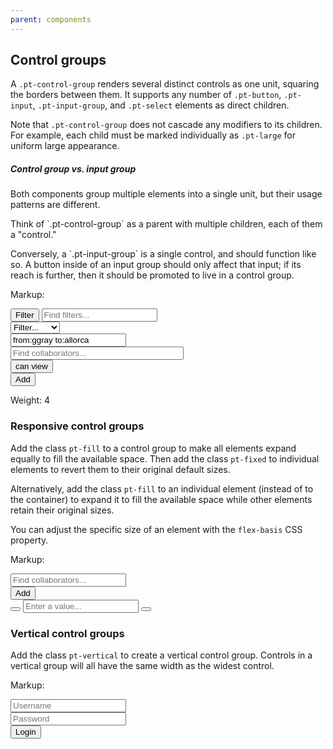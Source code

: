 ```yaml
---
parent: components
---
```


## Control groups

A `.pt-control-group` renders several distinct controls as one unit, squaring the borders between
them. It supports any number of `.pt-button`, `.pt-input`, `.pt-input-group`, and `.pt-select`
elements as direct children.

Note that `.pt-control-group` does not cascade any modifiers to its children. For example, each
child must be marked individually as `.pt-large` for uniform large appearance.

<div class="pt-callout pt-intent-success pt-icon-comparison">
<h5>Control group vs. input group</h5>
<p>Both components group multiple elements into a single unit, but their usage patterns are
different.</p>
<p>Think of `.pt-control-group` as a parent with multiple children, each of them a
"control."</p>
<p>Conversely, a `.pt-input-group` is a single control, and should function like so. A
button inside of an input group should only affect that input; if its reach is further, then it
should be promoted to live in a control group.</p>
</div>

Markup:
<div class="pt-control-group-example">
<div class="pt-control-group">
<button class="pt-button pt-icon-filter">Filter</button>
<input type="text" class="pt-input" placeholder="Find filters..." />
</div>
<div class="pt-control-group">
<div class="pt-select">
<select>
<option selected>Filter...</option>
<option value="1">Issues</option>
<option value="2">Requests</option>
<option value="3">Projects</option>
</select>
</div>
<div class="pt-input-group">
<span class="pt-icon pt-icon-search"></span>
<input type="text" class="pt-input" value="from:ggray to:allorca" />
</div>
</div>
<div class="pt-control-group">
<div class="pt-input-group">
<span class="pt-icon pt-icon-people"></span>
<input type="text" class="pt-input" placeholder="Find collaborators..." style="padding-right:94px" />
<div class="pt-input-action">
<button class="pt-button pt-minimal pt-intent-primary">
can view<span class="pt-icon-standard pt-icon-caret-down pt-align-right"></span>
</button>
</div>
</div>
<button class="pt-button pt-intent-primary">Add</button>
</div>
</div>

Weight: 4

### Responsive control groups

Add the class `pt-fill` to a control group to make all elements expand equally to fill the
available space. Then add the class `pt-fixed` to individual elements to revert them to their
original default sizes.

Alternatively, add the class `pt-fill` to an individual element (instead of to the container)
to expand it to fill the available space while other elements retain their original sizes.

You can adjust the specific size of an element with the `flex-basis` CSS property.

Markup:
<div class="pt-control-group-example">
<div class="pt-control-group">
<div class="pt-input-group pt-fill">
<span class="pt-icon pt-icon-people"></span>
<input type="text" class="pt-input" placeholder="Find collaborators..." />
</div>
<button class="pt-button pt-intent-primary">Add</button>
</div>
<div class="pt-control-group pt-fill">
<button class="pt-button pt-icon-minus pt-fixed"></button>
<input type="text" class="pt-input" placeholder="Enter a value..." />
<button class="pt-button pt-icon-plus pt-fixed"></button>
</div>
</div>

### Vertical control groups

Add the class `pt-vertical` to create a vertical control group. Controls in a vertical group
will all have the same width as the widest control.

Markup:
<div class="pt-control-group pt-vertical" style="width: 300px;">
<div class="pt-input-group pt-large">
<span class="pt-icon pt-icon-person"></span>
<input type="text" class="pt-input" placeholder="Username" />
</div>
<div class="pt-input-group pt-large">
<span class="pt-icon pt-icon-lock"></span>
<input type="password" class="pt-input" placeholder="Password" />
</div>
<button class="pt-button pt-large pt-intent-primary">Login</button>
</div>
